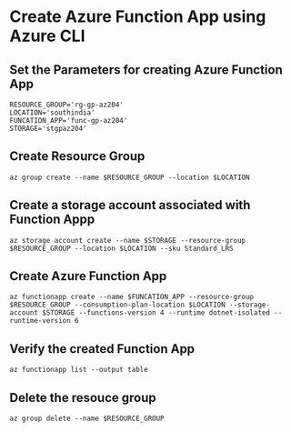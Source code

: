 # Create Azure Function App using Azure CLI

## Set the Parameters for creating Azure Function App
```
RESOURCE_GROUP='rg-gp-az204'
LOCATION='southindia'
FUNCATION_APP='func-gp-az204'
STORAGE='stgpaz204'
```

## Create Resource Group
```azurecli
az group create --name $RESOURCE_GROUP --location $LOCATION
```
    
## Create a storage account associated with Function Appp
```azurecli
az storage account create --name $STORAGE --resource-group $RESOURCE_GROUP --location $LOCATION --sku Standard_LRS
```

## Create Azure Function App
```azurecli
az functionapp create --name $FUNCATION_APP --resource-group $RESOURCE_GROUP --consumption-plan-location $LOCATION --storage-account $STORAGE --functions-version 4 --runtime dotnet-isolated --runtime-version 6
```

## Verify the created Function App
```azurecli
az functionapp list --output table
```

## Delete the resouce group
```
az group delete --name $RESOURCE_GROUP
```
